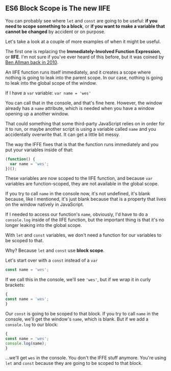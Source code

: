 ## ES6 Block Scope is The new IIFE

You can probably see where `let` and `const` are going to be useful: **if you need to scope something to a block**, or **if you want to make a variable that cannot be changed** by accident or on purpose.

Let's take a look at a couple of more examples of when it might be useful.

The first one is replacing the **Immediately-Involved Function Expression**, or **IIFE**. I'm not sure if you've ever heard of this before, but it was coined by [Ben Allman back in 2010]((http://benalman.com/news/2010/11/immediately-invoked-function-expression/)).

An IIFE function runs itself immediately, and it creates a scope where nothing is going to leak into the parent scope. In our case, nothing is going to leak into the global scope of the window.

If I have a `var` variable: `var name = 'wes'`

You can call that in the console, and that's fine here. However, the window already has a `name` attribute, which is needed when you have a window opening up a another window.

That could something that some third-party JavaScript relies on in order for it to run, or maybe another script is using a variable called `name` and you accidentally overwrite that. It can get a little bit messy.

The way the IFFE fixes that is that the function runs immediately and you put your variables inside of that:

```js
(function() {
  var name = 'wes';
})();
```

These variables are now scoped to the IIFE function, and because `var` variables are function-scoped, they are not available in the global scope.

If you try to call `name` in the console now, it's not undefined, it's blank because, like I mentioned, it's just blank because that is a property that lives on the window natively in JavaScript.

If I needed to access our function's `name`, obviously, I'd have to do a `console.log` inside of the IIFE function, but the important thing is that it's no longer leaking into the global scope.

With `let` and `const` variables, we don't need a function for our variables to be scoped to that.

Why? Because `let` and `const` use **block scope**.

Let's start over with a `const` instead of a `var`

```js
const name = 'wes';
```

If we call this in the console, we'll see `'wes'`, but if we wrap it in curly brackets:

```js
{
const name = 'wes';
}

```

Our `const` is going to be scoped to that block. If you try to call `name` in the console, we'll get the window's `name`, which is blank. But if we add a `console.log` to our block:

```js
{
const name = 'wes';
console.log(name);
}

```
...we'll get `wes` in the console. You don't the IFFE stuff anymore. You're using `let` and `const` because they are going to be scoped to that block.
